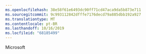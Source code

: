 ```yaml
---
ms.openlocfilehash: 38e58f61e6493dc90ff71cd47aca9da5b873e711
ms.sourcegitcommit: 9c993112842dfffe7176decd79a885dbb192a927
ms.translationtype: MT
ms.contentlocale: pt-BR
ms.lasthandoff: 10/16/2019
ms.locfileid: "68185499"
---
```

Microsoft
